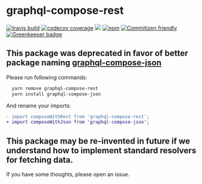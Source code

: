 # graphql-compose-rest

[![travis build](https://img.shields.io/travis/graphql-compose/graphql-compose-rest.svg)](https://travis-ci.org/graphql-compose/graphql-compose-rest)
[![codecov coverage](https://img.shields.io/codecov/c/github/graphql-compose/graphql-compose-rest.svg)](https://codecov.io/github/graphql-compose/graphql-compose-rest)
[![](https://img.shields.io/npm/v/graphql-compose-rest.svg)](https://www.npmjs.com/package/graphql-compose-rest)
[![npm](https://img.shields.io/npm/dt/graphql-compose-rest.svg)](http://www.npmtrends.com/graphql-compose-rest)
[![Commitizen friendly](https://img.shields.io/badge/commitizen-friendly-brightgreen.svg)](http://commitizen.github.io/cz-cli/)
[![Greenkeeper badge](https://badges.greenkeeper.io/graphql-compose/graphql-compose-rest.svg)](https://greenkeeper.io/)


## This package was deprecated in favor of better package naming [graphql-compose-json](https://github.com/graphql-compose/graphql-compose-json)

Please run following commands:

```bash
  yarn remove graphql-compose-rest
  yarn install graphql-compose-json
```

And rename your imports:

```diff
- import composeWithRest from 'graphql-compose-rest';
+ import composeWithJson from 'graphql-compose-json';
```

## This package may be re-invented in future if we understand how to implement standard resolvers for fetching data.

If you have some thoughts, please open an issue.
